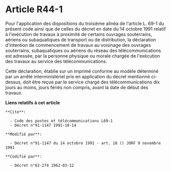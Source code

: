 # Article R44-1

Pour l'application des dispositions du troisième alinéa de l'article L. 69-1 du présent code ainsi que de celles du décret en
date du 14 octobre 1991 relatif à l'exécution de travaux à proximité de certains ouvrages souterrains, aériens ou
subaquatiques de transport ou de distribution, la déclaration d'intention de commencement de travaux au voisinage des
ouvrages souterrains, subaquatiques ou aériens du réseau des télécommunications est adressée, par la personne physique ou
morale chargée de l'exécution des travaux au service des télécommunications.

Cette déclaration, établie sur un imprimé conforme au modèle déterminé par un arrêté interministériel pris en application du
décret mentionné ci-dessus, doit être reçue par le service chargé des télécommunications dix jours au moins, jours fériés non
compris, avant la date de début des travaux.

**Liens relatifs à cet article**

	**Cite**:

	  - Code des postes et télécommunications L69-1
	  - Décret n°91-1147 1991-10-14

	**Modifié par**:

	  - Décret n°91-1147 du 14 octobre 1991 - art. 18 () JORF 9 novembre 1991

	**Codifié par**:

	  - Décret n°62-274 1962-03-12
